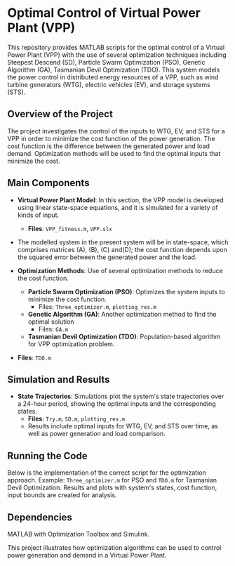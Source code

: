 # Optimal Control of Virtual Power Plant (VPP)

This repository provides MATLAB scripts for the optimal control of a Virtual Power Plant (VPP) with the use of several optimization techniques including Steepest Descend (SD), Particle Swarm Optimization (PSO), Genetic Algorithm (GA), Tasmanian Devil Optimization (TDO). This system models the power control in distributed energy resources of a VPP, such as wind turbine generators (WTG), electric vehicles (EV), and storage systems (STS).

## Overview of the Project
The project investigates the control of the inputs to WTG, EV, and STS for a VPP in order to minimize the cost function of the power generation. The cost function is the difference between the generated power and load demand. Optimization methods will be used to find the optimal inputs that minimize the cost.

## Main Components
- **Virtual Power Plant Model**: In this section, the VPP model is developed using linear state-space equations, and it is simulated for a variety of kinds of input.
  - **Files**: `VPP_fitness.m`, `VPP.slx`
 - The modelled system in the present system will be in state-space, which comprises matrices (A), (B), (C) and(D); the cost function depends upon the squared error between the generated power and the load.

- **Optimization Methods**: Use of several optimization methods to reduce the cost function.
  - **Particle Swarm Optimization (PSO)**: Optimizes the system inputs to minimize the cost function.
    - Files: `Three_optimizer.m`, `plotting_res.m`
  - **Genetic Algorithm (GA)**: Another optimization method to find the optimal solution
    - Files: `GA.m`
  - **Tasmanian Devil Optimization (TDO)**: Population-based algorithm for VPP optimization problem.
- **Files**: `TDO.m`

## Simulation and Results
- **State Trajectories**: Simulations plot the system's state trajectories over a 24-hour period, showing the optimal inputs and the corresponding states.
  - **Files**: `Try.m`, `SD.m`, `plotting_res.m`
  - Results include optimal inputs for WTG, EV, and STS over time, as well as power generation and load comparison.

## Running the Code
Below is the implementation of the correct script for the optimization approach. Example: `Three_optimizer.m` for PSO and `TDO.m` for Tasmanian Devil Optimization.
Results and plots with system's states, cost function, input bounds are created for analysis.

## Dependencies
 MATLAB with Optimization Toolbox and Simulink.

This project illustrates how optimization algorithms can be used to control power generation and demand in a Virtual Power Plant.
